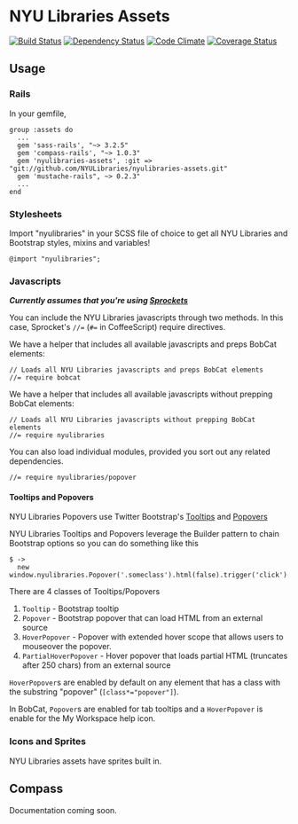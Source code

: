 # NYU Libraries Assets
[![Build Status](https://secure.travis-ci.org/NYULibraries/nyulibraries-assets.png?branch=master)](http://travis-ci.org/NYULibraries/nyulibraries-assets?branch=master)
[![Dependency Status](https://gemnasium.com/NYULibraries/nyulibraries-assets.png)](https://gemnasium.com/NYULibraries/nyulibraries-assets)
[![Code Climate](https://codeclimate.com/github/NYULibraries/nyulibraries-assets.png)](https://codeclimate.com/github/NYULibraries/nyulibraries-assets)
[![Coverage Status](https://coveralls.io/repos/NYULibraries/nyulibraries-assets/badge.png?branch=master)](https://coveralls.io/r/NYULibraries/nyulibraries-assets?branch=master)

## Usage
### Rails
In your gemfile,

    group :assets do
      ...
      gem 'sass-rails', "~> 3.2.5"
      gem 'compass-rails', "~> 1.0.3"
      gem 'nyulibraries-assets', :git => "git://github.com/NYULibraries/nyulibraries-assets.git"
      gem 'mustache-rails", ~> 0.2.3"
      ...
    end

### Stylesheets
Import "nyulibraries" in your SCSS file of choice to get all NYU Libraries and Bootstrap styles, mixins and variables!

    @import "nyulibraries";
    
### Javascripts
_**Currently assumes that you're using [Sprockets](https://github.com/sstephenson/sprockets)**_

You can include the NYU Libraries javascripts through two methods. 
In this case, Sprocket's `//=` (`#=` in CoffeeScript) require directives.

We have a helper that includes all available javascripts and preps BobCat elements:

    // Loads all NYU Libraries javascripts and preps BobCat elements
    //= require bobcat

We have a helper that includes all available javascripts without prepping BobCat elements:

    // Loads all NYU Libraries javascripts without prepping BobCat elements
    //= require nyulibraries

You can also load individual modules, provided you sort out any related dependencies.

    //= require nyulibraries/popover

#### Tooltips and Popovers
NYU Libraries Popovers use Twitter Bootstrap's [Tooltips](http://twitter.github.com/bootstrap/javascript.html#tooltips) 
and [Popovers](http://twitter.github.com/bootstrap/javascript.html#popovers)

NYU Libraries Tooltips and Popovers leverage the Builder pattern to chain Bootstrap options so you can do something like this
    
    $ ->
      new window.nyulibraries.Popover('.someclass').html(false).trigger('click').init()

There are 4 classes of Tooltips/Popovers
    
1. `Tooltip` - Bootstrap tooltip
2. `Popover` - Bootstrap popover that can load HTML from an external source
3. `HoverPopover` - Popover with extended hover scope that allows users to mouseover the popover.
4. `PartialHoverPopover` - Hover popover that loads partial HTML (truncates after 250 chars) from an external source

`HoverPopover`s are enabled by default on any element that has a class with the substring "popover" (`[class*="popover"]`).

In BobCat, `Popover`s are enabled for tab tooltips and a `HoverPopover` is enable for the My Workspace help icon.

### Icons and Sprites
NYU Libraries assets have sprites built in.

## Compass
Documentation coming soon.
